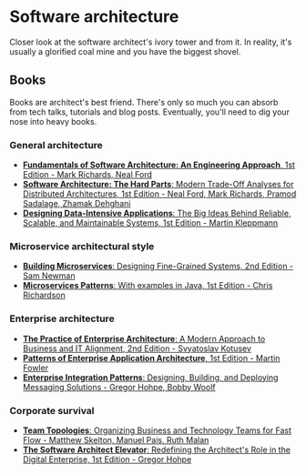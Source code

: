 # Software architecture

Closer look at the software architect's ivory tower and from it. In reality, it's usually a glorified coal mine and you have the biggest shovel.

## Books

Books are architect's best friend. There's only so much you can absorb from tech talks, tutorials and blog posts. Eventually, you'll need to dig your nose into heavy books.

### General architecture

- [**Fundamentals of Software Architecture: An Engineering Approach**, 1st Edition - Mark Richards, Neal Ford
](https://www.amazon.com/Fundamentals-Software-Architecture-Comprehensive-Characteristics/dp/1492043451)
- [**Software Architecture: The Hard Parts**: Modern Trade-Off Analyses for Distributed Architectures, 1st Edition - Neal Ford, Mark Richards, Pramod Sadalage, Zhamak Dehghani](https://www.amazon.com/Software-Architecture-Trade-Off-Distributed-Architectures/dp/1492086894/)
- [**Designing Data-Intensive Applications**: The Big Ideas Behind Reliable, Scalable, and Maintainable Systems, 1st Edition - Martin Kleppmann](https://www.amazon.com/Designing-Data-Intensive-Applications-Reliable-Maintainable/dp/1449373321)

### Microservice architectural style

- [**Building Microservices**: Designing Fine-Grained Systems, 2nd Edition - Sam Newman](https://www.amazon.com/Building-Microservices-Designing-Fine-Grained-Systems/dp/1492034029)
- [**Microservices Patterns**: With examples in Java, 1st Edition - Chris Richardson](https://www.amazon.com/Microservices-Patterns-examples-Chris-Richardson/dp/1617294543)

### Enterprise architecture

- [**The Practice of Enterprise Architecture**: A Modern Approach to Business and IT Alignment, 2nd Edition - Svyatoslav Kotusev](https://www.amazon.com/Practice-Enterprise-Architecture-Approach-Alignment/dp/064508252X)
- [**Patterns of Enterprise Application Architecture**, 1st Edition - Martin Fowler](https://www.amazon.com/Patterns-Enterprise-Application-Architecture-Martin/dp/0321127420)
- [**Enterprise Integration Patterns**: Designing, Building, and Deploying Messaging Solutions - Gregor Hohpe, Bobby Woolf](https://www.amazon.com/Enterprise-Integration-Patterns-Designing-Deploying/dp/0321200683)

### Corporate survival

- [**Team Topologies**: Organizing Business and Technology Teams for Fast Flow - Matthew Skelton, Manuel Pais, Ruth Malan](https://www.amazon.com/Team-Topologies-Organizing-Business-Technology/dp/1942788819)
- [**The Software Architect Elevator**: Redefining the Architect's Role in the Digital Enterprise, 1st Edition - Gregor Hohpe](https://www.amazon.com/Software-Architect-Elevator-Redefining-Architects/dp/1492077542)

